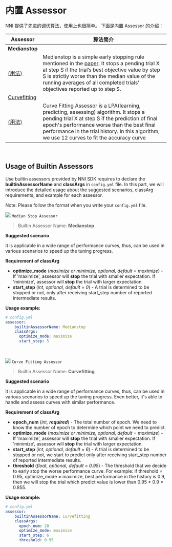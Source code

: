 # 内置 Assessor

NNI 提供了先进的调优算法，使用上也很简单。 下面是内置 Assessor 的介绍：

| Assessor                                                                                                                               | 算法简介                                                                                                                                                                                                                                                                                                                                                                          |
| -------------------------------------------------------------------------------------------------------------------------------------- | ----------------------------------------------------------------------------------------------------------------------------------------------------------------------------------------------------------------------------------------------------------------------------------------------------------------------------------------------------------------------------- |
| **Medianstop**  
[(用法)](#MedianStop)                                                                                                   | Medianstop is a simple early stopping rule mentioned in the [paper](https://static.googleusercontent.com/media/research.google.com/en//pubs/archive/46180.pdf). It stops a pending trial X at step S if the trial’s best objective value by step S is strictly worse than the median value of the running averages of all completed trials’ objectives reported up to step S. |
| [Curvefitting](https://github.com/Microsoft/nni/blob/master/src/sdk/pynni/nni/curvefitting_assessor/README.md)  
[(用法)](#Curvefitting) | Curve Fitting Assessor is a LPA(learning, predicting, assessing) algorithm. It stops a pending trial X at step S if the prediction of final epoch's performance worse than the best final performance in the trial history. In this algorithm, we use 12 curves to fit the accuracy curve                                                                                     |

<br />

## Usage of Builtin Assessors

Use builtin assessors provided by NNI SDK requires to declare the **builtinAssessorName** and **classArgs** in `config.yml` file. In this part, we will introduce the detailed usage about the suggested scenarios, classArg requirements, and example for each assessor.

Note: Please follow the format when you write your `config.yml` file.

<a name="MedianStop"></a>

![](https://placehold.it/15/1589F0/000000?text=+) `Median Stop Assessor`

> Builtin Assessor Name: **Medianstop**

**Suggested scenario**

It is applicable in a wide range of performance curves, thus, can be used in various scenarios to speed up the tuning progress.

**Requirement of classArg**

* **optimize_mode** (*maximize or minimize, optional, default = maximize*) - If 'maximize', assessor will **stop** the trial with smaller expectation. If 'minimize', assessor will **stop** the trial with larger expectation.
* **start_step** (*int, optional, default = 0*) - A trial is determined to be stopped or not, only after receiving start_step number of reported intermediate results.

**Usage example:**

```yaml
# config.yml
assessor:
    builtinAssessorName: Medianstop
    classArgs:
      optimize_mode: maximize
      start_step: 5
```

<br />

<a name="Curvefitting"></a>

![](https://placehold.it/15/1589F0/000000?text=+) `Curve Fitting Assessor`

> Builtin Assessor Name: **Curvefitting**

**Suggested scenario**

It is applicable in a wide range of performance curves, thus, can be used in various scenarios to speed up the tuning progress. Even better, it's able to handle and assess curves with similar performance.

**Requirement of classArg**

* **epoch_num** (*int, **required***) - The total number of epoch. We need to know the number of epoch to determine which point we need to predict.
* **optimize_mode** (*maximize or minimize, optional, default = maximize*) - If 'maximize', assessor will **stop** the trial with smaller expectation. If 'minimize', assessor will **stop** the trial with larger expectation.
* **start_step** (*int, optional, default = 6*) - A trial is determined to be stopped or not, we start to predict only after receiving start_step number of reported intermediate results.
* **threshold** (*float, optional, default = 0.95*) - The threshold that we decide to early stop the worse performance curve. For example: if threshold = 0.95, optimize_mode = maximize, best performance in the history is 0.9, then we will stop the trial which predict value is lower than 0.95 * 0.9 = 0.855.

**Usage example:**

```yaml
# config.yml
assessor:
    builtinAssessorName: Curvefitting
    classArgs:
      epoch_num: 20
      optimize_mode: maximize
      start_step: 6
      threshold: 0.95
```